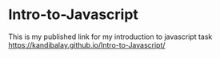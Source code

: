 # Intro-to-Javascript 
This is my published link for my introduction to javascript task https://kandibalay.github.io/Intro-to-Javascript/
